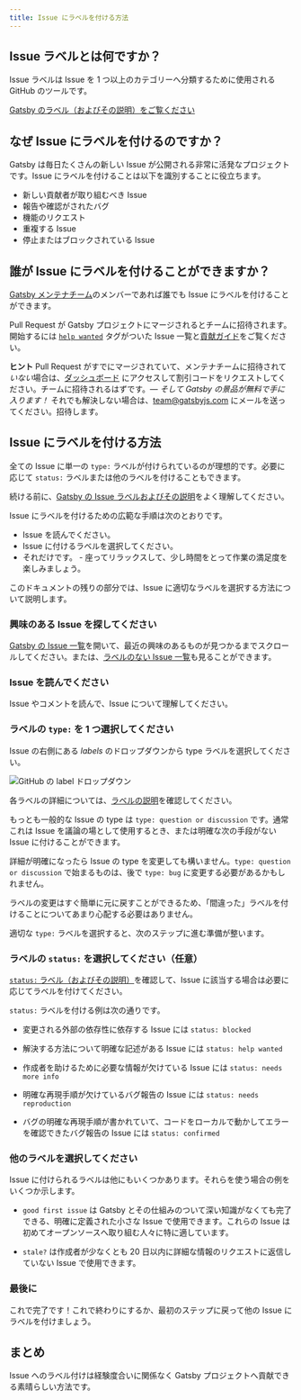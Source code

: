 ```yaml
---
title: Issue にラベルを付ける方法
---
```


## Issue ラベルとは何ですか？

Issue ラベルは Issue を 1 つ以上のカテゴリーへ分類するために使用される GitHub のツールです。

[Gatsby のラベル（およびその説明）をご覧ください](https://github.com/gatsbyjs/gatsby/issues/labels)

## なぜ Issue にラベルを付けるのですか？

Gatsby は毎日たくさんの新しい Issue が公開される非常に活発なプロジェクトです。Issue にラベルを付けることは以下を識別することに役立ちます。

- 新しい貢献者が取り組むべき Issue
- 報告や確認がされたバグ
- 機能のリクエスト
- 重複する Issue
- 停止またはブロックされている Issue

## 誰が Issue にラベルを付けることができますか？

[Gatsby メンテナチーム](https://github.com/orgs/gatsbyjs/teams/maintainers)のメンバーであれば誰でも Issue にラベルを付けることができます。

Pull Request が Gatsby プロジェクトにマージされるとチームに招待されます。開始するには [`help wanted`](https://github.com/gatsbyjs/gatsby/labels/%F0%9F%93%8D%20status%3A%20help%20wanted) タグがついた Issue 一覧と[貢献ガイド](/contributing/how-to-contribute/)をご覧ください。

**ヒント** Pull Request がすでにマージされていて、メンテナチームに招待されて*いない*場合は、[ダッシュボード](https://store.gatsbyjs.org/) にアクセスして割引コードをリクエストしてください。チームに招待されるはずです。— _そして Gatsby の景品が無料で手に入ります！_ それでも解決しない場合は、team@gatsbyjs.com にメールを送ってください。招待します。

## Issue にラベルを付ける方法

全ての Issue に単一の `type:` ラベルが付けられているのが理想的です。必要に応じて `status:` ラベルまたは他のラベルを付けることもできます。

続ける前に、[Gatsby の Issue ラベルおよびその説明](https://github.com/gatsbyjs/gatsby/issues/labels)をよく理解してください。

Issue にラベルを付けるための広範な手順は次のとおりです。

- Issue を読んでください。
- Issue に付けるラベルを選択してください。
- それだけです。 - 座ってリラックスして、少し時間をとって作業の満足度を楽しみましょう。

このドキュメントの残りの部分では、Issue に適切なラベルを選択する方法について説明します。

### 興味のある Issue を探してください

[Gatsby の Issue 一覧](https://github.com/gatsbyjs/gatsby/issues)を開いて、最近の興味のあるものが見つかるまでスクロールしてください。または、[ラベルのない Issue 一覧](https://github.com/gatsbyjs/gatsby/issues?q=is%3Aopen+is%3Aissue+no%3Alabel)も見ることができます。

### Issue を読んでください

Issue やコメントを読んで、Issue について理解してください。

### ラベルの `type:` を 1 つ選択してください

Issue の右側にある _labels_ のドロップダウンから type ラベルを選択してください。

![GitHub の label ドロップダウン](./images/github-label-list.png)

各ラベルの詳細については、[ラベルの説明](https://github.com/gatsbyjs/gatsby/issues/labels)を確認してください。

もっとも一般的な Issue の type は `type: question or discussion` です。通常これは Issue を議論の場として使用するとき、または明確な次の手段がない Issue に付けることができます。

詳細が明確になったら Issue の type を変更しても構いません。`type: question or discussion` で始まるものは、後で `type: bug` に変更する必要があるかもしれません。

ラベルの変更はすぐ簡単に元に戻すことができるため、「間違った」ラベルを付けることについてあまり心配する必要はありません。

適切な `type:` ラベルを選択すると、次のステップに進む準備が整います。

### ラベルの `status:` を選択してください（任意）

[`status:` ラベル（およびその説明）](https://github.com/gatsbyjs/gatsby/issues/labels)を確認して、Issue に該当する場合は必要に応じてラベルを付けてください。

`status:` ラベルを付ける例は次の通りです。

- 変更される外部の依存性に依存する Issue には `status: blocked`

- 解決する方法について明確な記述がある Issue には `status: help wanted`

- 作成者を助けるために必要な情報が欠けている Issue には `status: needs more info`

- 明確な再現手順が欠けているバグ報告の Issue には `status: needs reproduction`

- バグの明確な再現手順が書かれていて、コードをローカルで動かしてエラーを確認できたバグ報告の Issue には `status: confirmed`

### 他のラベルを選択してください

Issue に付けられるラベルは他にもいくつかあります。それらを使う場合の例をいくつか示します。

- `good first issue` は Gatsby とその仕組みのついて深い知識がなくても完了できる、明確に定義された小さな Issue で使用できます。これらの Issue は初めてオープンソースへ取り組む人々に特に適しています。

- `stale?` は作成者が少なくとも 20 日以内に詳細な情報のリクエストに返信していない Issue で使用できます。

### 最後に

これで完了です！これで終わりにするか、最初のステップに戻って他の Issue にラベルを付けましょう。

## まとめ

Issue へのラベル付けは経験度合いに関係なく Gatsby プロジェクトへ貢献できる素晴らしい方法です。
